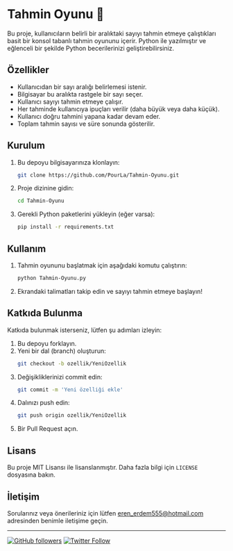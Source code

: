 # Tahmin Oyunu 🎲

Bu proje, kullanıcıların belirli bir aralıktaki sayıyı tahmin etmeye çalıştıkları basit bir konsol tabanlı tahmin oyununu içerir. Python ile yazılmıştır ve eğlenceli bir şekilde Python becerilerinizi geliştirebilirsiniz.

## Özellikler

- Kullanıcıdan bir sayı aralığı belirlemesi istenir.
- Bilgisayar bu aralıkta rastgele bir sayı seçer.
- Kullanıcı sayıyı tahmin etmeye çalışır.
- Her tahminde kullanıcıya ipuçları verilir (daha büyük veya daha küçük).
- Kullanıcı doğru tahmini yapana kadar devam eder.
- Toplam tahmin sayısı ve süre sonunda gösterilir.

## Kurulum

1. Bu depoyu bilgisayarınıza klonlayın:
    ```sh
    git clone https://github.com/PourLa/Tahmin-Oyunu.git
    ```

2. Proje dizinine gidin:
    ```sh
    cd Tahmin-Oyunu
    ```

3. Gerekli Python paketlerini yükleyin (eğer varsa):
    ```sh
    pip install -r requirements.txt
    ```

## Kullanım

1. Tahmin oyununu başlatmak için aşağıdaki komutu çalıştırın:
    ```sh
    python Tahmin-Oyunu.py
    ```

2. Ekrandaki talimatları takip edin ve sayıyı tahmin etmeye başlayın!

## Katkıda Bulunma

Katkıda bulunmak isterseniz, lütfen şu adımları izleyin:

1. Bu depoyu forklayın.
2. Yeni bir dal (branch) oluşturun:
    ```sh
    git checkout -b ozellik/YeniOzellik
    ```
3. Değişikliklerinizi commit edin:
    ```sh
    git commit -m 'Yeni özelliği ekle'
    ```
4. Dalınızı push edin:
    ```sh
    git push origin ozellik/YeniOzellik
    ```
5. Bir Pull Request açın.

## Lisans

Bu proje MIT Lisansı ile lisanslanmıştır. Daha fazla bilgi için `LICENSE` dosyasına bakın.

## İletişim

Sorularınız veya önerileriniz için lütfen [eren_erdem555@hotmail.com](mailto:eren_erdem555@hotmail.com) adresinden benimle iletişime geçin.

---

[![GitHub followers](https://img.shields.io/github/followers/kullaniciadi?style=social)](https://github.com/kullaniciadi)
[![Twitter Follow](https://img.shields.io/twitter/follow/Love_to_Death01?style=social)](https://twitter.com/Love_to_Death01)
